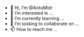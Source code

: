 - 👋 Hi, I’m @AntoMldr
- 👀 I’m interested in ...
- 🌱 I’m currently learning ...
- 💞️ I’m looking to collaborate on ...
- 📫 How to reach me ...

<!---
AntoMldr/AntoMldr is a ✨ special ✨ repository because its `README.md` (this file) appears on your GitHub profile.
You can click the Preview link to take a look at your changes.
--->
